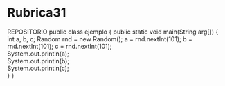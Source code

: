 # Rubrica31
REPOSITORIO
public class ejemplo {
   public static void main(String arg[]) {
            int a, b, c;
            Random rnd = new Random();
            a = rnd.nextInt(101);
            b = rnd.nextInt(101);
            c = rnd.nextInt(101);      
            System.out.println(a);        
            System.out.println(b);        
            System.out.println(c);        
      }
 }
